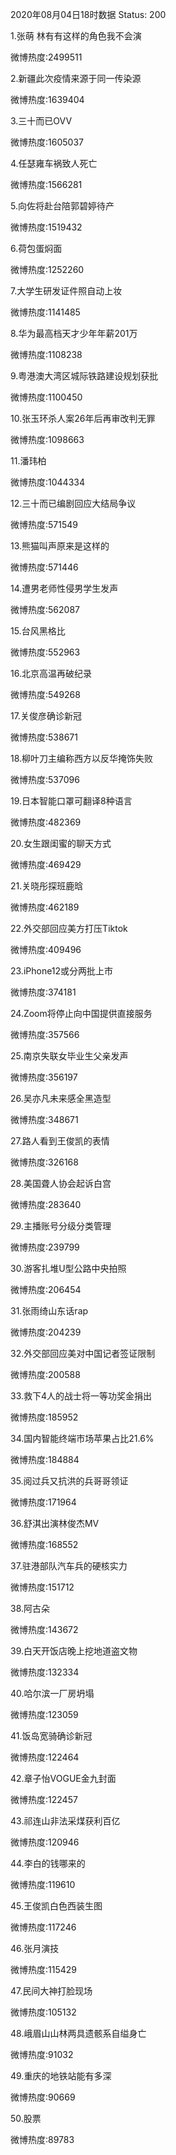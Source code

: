 2020年08月04日18时数据
Status: 200

1.张萌 林有有这样的角色我不会演

微博热度:2499511

2.新疆此次疫情来源于同一传染源

微博热度:1639404

3.三十而已OVV

微博热度:1605037

4.任瑟雍车祸致人死亡

微博热度:1566281

5.向佐将赴台陪郭碧婷待产

微博热度:1519432

6.荷包蛋焖面

微博热度:1252260

7.大学生研发证件照自动上妆

微博热度:1141485

8.华为最高档天才少年年薪201万

微博热度:1108238

9.粤港澳大湾区城际铁路建设规划获批

微博热度:1100450

10.张玉环杀人案26年后再审改判无罪

微博热度:1098663

11.潘玮柏

微博热度:1044334

12.三十而已编剧回应大结局争议

微博热度:571549

13.熊猫叫声原来是这样的

微博热度:571446

14.遭男老师性侵男学生发声

微博热度:562087

15.台风黑格比

微博热度:552963

16.北京高温再破纪录

微博热度:549268

17.关俊彦确诊新冠

微博热度:538671

18.柳叶刀主编称西方以反华掩饰失败

微博热度:537096

19.日本智能口罩可翻译8种语言

微博热度:482369

20.女生跟闺蜜的聊天方式

微博热度:469429

21.关晓彤探班鹿晗

微博热度:462189

22.外交部回应美方打压Tiktok

微博热度:409496

23.iPhone12或分两批上市

微博热度:374181

24.Zoom将停止向中国提供直接服务

微博热度:357566

25.南京失联女毕业生父亲发声

微博热度:356197

26.吴亦凡未来感全黑造型

微博热度:348671

27.路人看到王俊凯的表情

微博热度:326168

28.美国聋人协会起诉白宫

微博热度:283640

29.主播账号分级分类管理

微博热度:239799

30.游客扎堆U型公路中央拍照

微博热度:206454

31.张雨绮山东话rap

微博热度:204239

32.外交部回应美对中国记者签证限制

微博热度:200588

33.救下4人的战士将一等功奖金捐出

微博热度:185952

34.国内智能终端市场苹果占比21.6%

微博热度:184884

35.阅过兵又抗洪的兵哥哥领证

微博热度:171964

36.舒淇出演林俊杰MV

微博热度:168552

37.驻港部队汽车兵的硬核实力

微博热度:151712

38.阿古朵

微博热度:143672

39.白天开饭店晚上挖地道盗文物

微博热度:132334

40.哈尔滨一厂房坍塌

微博热度:123059

41.饭岛宽骑确诊新冠

微博热度:122464

42.章子怡VOGUE金九封面

微博热度:122457

43.祁连山非法采煤获利百亿

微博热度:120946

44.李白的钱哪来的

微博热度:119610

45.王俊凯白色西装生图

微博热度:117246

46.张月演技

微博热度:115429

47.民间大神打脸现场

微博热度:105132

48.峨眉山山林两具遗骸系自缢身亡

微博热度:91032

49.重庆的地铁站能有多深

微博热度:90669

50.股票

微博热度:89783

